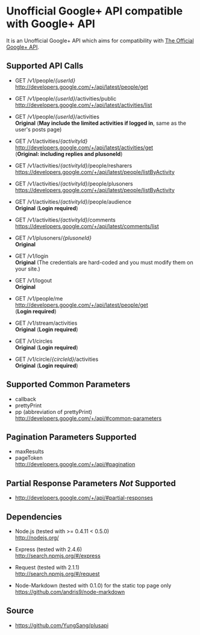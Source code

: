 # Unofficial Google+ API compatible with Google+ API

It is an Unofficial Google+ API which aims for compatibility with [The Official Google+ API](http://developers.google.com/+/api/).

## Supported API Calls

*	GET /v1/people/*{userId}*  
	<http://developers.google.com/+/api/latest/people/get>

*	GET /v1/people/*{userId}*/activities/public  
	<http://developers.google.com/+/api/latest/activities/list>

*	GET /v1/people/*{userId}*/activities  
	**Original** (**May include the limited activities if logged in**, same as the user's posts page)

*	GET /v1/activities/*{activityId}*  
	<http://developers.google.com/+/api/latest/activities/get>  
	(**Original: including replies and plusoneId**)

*	GET /v1/activities/*{activityId}*/people/resharers  
	<https://developers.google.com/+/api/latest/people/listByActivity>

*	GET /v1/activities/*{activityId}*/people/plusoners  
	<https://developers.google.com/+/api/latest/people/listByActivity>

*	GET /v1/activities/*{activityId}*/people/audience  
	**Original** (**Login required**)

*	GET /v1/activities/*{activityId}*/comments  
	<https://developers.google.com/+/api/latest/comments/list>

*	GET /v1/plusoners/*{plusoneId}*  
	**Original**

* GET /v1/login  
	**Original** (The credentials are hard-coded and you must modify them on your site.)

* GET /v1/logout  
	**Original**

* GET /v1/people/me  
	<http://developers.google.com/+/api/latest/people/get>  
	(**Login required**)

* GET /v1/stream/activities  
	**Original** (**Login required**)

* GET /v1/circles  
	**Original** (**Login required**)

* GET /v1/circle/*{circleId}*/activities  
	**Original** (**Login required**)

## Supported Common Parameters

* callback
* prettyPrint
* pp (abbreviation of prettyPrint)  
	<http://developers.google.com/+/api/#common-parameters>

## Pagination Parameters Supported

* maxResults
* pageToken  
	<http://developers.google.com/+/api/#pagination>

## Partial Response Parameters *Not* Supported

* <http://developers.google.com/+/api/#partial-responses>

## Dependencies

* Node.js (tested with >= 0.4.11 < 0.5.0)  
	<http://nodejs.org/>

* Express (tested with 2.4.6)  
	<http://search.npmjs.org/#/express>

* Request (tested with 2.1.1)  
	<http://search.npmjs.org/#/request>

* Node-Markdown (tested with 0.1.0) for the static top page only  
	<https://github.com/andris9/node-markdown>

## Source

* <https://github.com/YungSang/plusapi>
